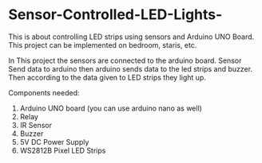 # Sensor-Controlled-LED-Lights-
This is about controlling LED strips using sensors and Arduino UNO Board.
This project can be implemented on bedroom, staris, etc.

In This project the sensors are connected to the arduino board. Sensor Send data to arduino then arduino sends data to the led strips and buzzer.
Then according to the data given to LED strips they light up.

Components needed:
1. Arduino UNO board (you can use arduino nano as well)
2. Relay
3. IR Sensor
4. Buzzer
5. 5V DC Power Supply
6. WS2812B Pixel LED Strips 
